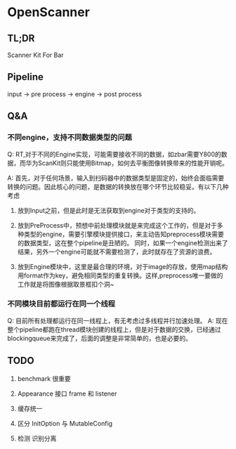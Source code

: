 # OpenScanner
## TL;DR
Scanner Kit For Bar

## Pipeline

input -> pre process -> engine -> post process



## Q&A
### 不同engine，支持不同数据类型的问题
Q: RT,对于不同的Engine实现，可能需要接收不同的数据，如zbar需要Y800的数据，而华为ScanKit则只能使用Bitmap，如何去平衡图像转换带来的性能开销呢。 <p>
A: 首先，对于任何场景，输入到扫码器中的数据类型是固定的，始终会面临需要转换的问题。因此核心的问题，是数据的转换放在哪个环节比较稳妥。有以下几种考虑
1. 放到Input之前，但是此时是无法获取到engine对于类型的支持的。
2. 放到PreProcess中，预想中前处理模块就是来完成这个工作的，但是对于多种类型的engine，需要引擎模块提供接口，来主动告知preprocess模块需要的数据类型，这在整个pipeline是丑陋的。
   同时，如果一个engine检测出来了结果，另外一个engine可能就不需要检测了，此时就存在了资源的浪费。
   
3. 放到Engine模块中，这里是最合理的环境，对于image的存放，使用map结构 用format作为key，避免相同类型的重复转换。这样,preprocess唯一要做的工作就是将图像根据取景框扣个洞~

### 不同模块目前都运行在同一个线程
Q: 目前所有处理都运行在同一线程上，有无考虑过多线程并行加速处理。
A: 现在整个pipeline都跑在thread模块创建的线程上，但是对于数据的交换，已经通过blockingqueue来完成了，后面的调整是非常简单的，也是必要的。


## TODO

1. benchmark 很重要

2. Appearance 接口 frame 和 listener

3. 缓存统一

4. 区分 InitOption 与 MutableConfig

5. 检测 识别分离

